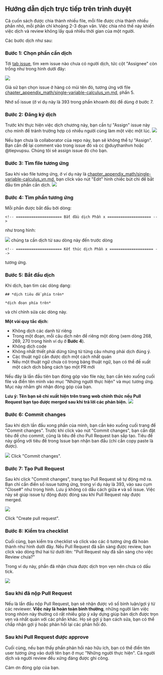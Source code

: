 ## Hướng dẫn dịch trực tiếp trên trình duyệt

Cả cuốn sách được chia thành nhiều file, mỗi file được chia thành nhiều phần nhỏ, mỗi phần chỉ khoảng 2-3 đoạn văn. Việc chia nhỏ thế này khiến việc dịch và review không lấy quá nhiều thời gian của một người.

Các bước dịch như sau:

### Bước 1: Chọn phần cần dịch
Tới [tab issue](https://github.com/aivivn/d2l-vn/issues), tìm xem issue nào chưa có người dịch, tức cột "Assignee" còn trống như trong hình dưới đây:

![](./translation_team/step01.png)

Giả sử bạn chọn issue ở hàng có mũi tên đỏ, tương ứng với file [chapter_appendix_math/single-variable-calculus_vn.md](https://github.com/aivivn/d2l-vn/blob/master/chapter_appendix_math/single-variable-calculus_vn.md), phần 5.

Nhớ số issue (ở ví dụ này là 393 trong phần khoanh đỏ) để dùng ở bước 7.

### Bước 2: Đăng ký dịch
Trước khi thực hiện việc dịch chương này, bạn cần tự "Assign" issue này cho mình để tránh trường hợp có nhiều người cùng làm một việc một lúc.
![](./translation_team/step02.png)

Nếu bạn chưa là collaborator của repo này, bạn sẽ không thể tự "Assign". Bạn cần để lại comment vào trong issue đó và cc @duythanhvn hoặc @tiepvupsu. Chúng tôi sẽ assign issue đó cho bạn.

### Bước 3: Tìm file tương ứng
Sau khi vào file tương ứng, ở ví dụ này là [chapter_appendix_math/single-variable-calculus_vn.md](https://github.com/aivivn/d2l-vn/blob/master/chapter_appendix_math/single-variable-calculus_vn.md), bạn click vào nút "Edit" hình chiếc bút chì để bắt đầu tìm phần cần dịch.
![](./translation_team/step03.png)

### Bước 4: Tìm phần tương ứng
Mỗi phần được bắt đầu bởi dòng:
```
<!-- ===================== Bắt đầu dịch Phần x ==================== -->
```
như trong hình:

![](./translation_team/step04.png)
chúng ta cần dịch từ sau dòng này đến trước dòng
```
<!-- ===================== Kết thúc dịch Phần x ==================== -->
```
tương ứng.

### Bước 5: Bắt đầu dịch
Khi dịch, bạn tìm các dòng dạng:
```
## *dịch tiêu đề phía trên*

*dịch đoạn phía trên*
```
và chỉ chỉnh sửa các dòng này.

**Một vài quy tắc dịch:**
* Không dịch các danh từ riêng
* Trong một đoạn, mỗi câu dịch nên để riêng một dòng (xem dòng 268, 269, 270 trong hình ví dụ ở **Bước 4**).
* Không dịch code
* Không nhất thiết phải dừng từng từ từng câu nhưng phải dịch đúng ý.
* Các thuật ngữ cần được dịch một cách nhất quán
* Nếu một thuật ngữ chưa có trong bảng thuật ngữ, bạn có thể đề xuất một cách dịch bằng cách tạo một PR mới

Nếu đây là lần đầu tiên bạn đóng góp vào file này, bạn cần kéo xuống cuối file và điền tên mình vào mục "Những người thực hiện" và mục tương ứng. Mục này nhằm ghi nhận đóng góp của bạn.

**Lưu ý: Tên bạn sẽ chỉ xuất hiện trên trang web chính thức nếu Pull Request bạn tạo được merged sau khi trả lời các phản biện.**
![](./translation_team/step05.png)

### Bước 6: Commit changes
Sau khi dịch lần đầu xong phần của mình, bạn cần kéo xuống cuối trang để "Commit changes". Trước khi click vào nút "Commit changes", bạn cần đặt tiêu đề cho commit, cũng là tiêu đề cho Pull Request bạn sắp tạo. Tiêu đề này giống với tiêu đề trong Issue bạn nhận ban đầu (chỉ cần copy paste là được).


![](./translation_team/step06.png)
Click "Commit changes".

### Bước 7: Tạo Pull Request
Sau khi click "Commit changes", trang tạo Pull Request sẽ tự động mở ra. Bạn chỉ cần điền số issue tương ứng, trong ví dụ này là 393, vào sau cụm "Close#" như trong hình. Lưu ý không có dấu cách giữa `#` và số issue. Việc này sẽ giúp issue tự động được đóng sau khi Pull Request này được merged.

![](./translation_team/step07.png)

Click "Create pull request".

### Bước 8: Kiểm tra checklist
Cuối cùng, bạn kiểm tra checklist và click vào các ô tương ứng đã hoàn thành như hình dưới đây. Nếu Pull Request đã sẵn sàng được review, bạn click vào dòng thứ hai từ dưới lên:
"Pull Request này đã sẵn sàng cho việc Review chưa?"

Trong ví dụ này, phần đã nhận chưa được dịch trọn vẹn nên chưa có dấu tick.

![](./translation_team/step08.png)

### Sau khi đã nộp Pull Request
Nếu là lần đầu nộp Pull Request, bạn sẽ nhận được vô số bình luận/gợi ý từ các reviewer. **Việc này là hoàn toàn bình thường**, những người làm việc trong nhóm này thường có rất nhiều góp ý xây dựng giúp bản dịch được trọn vẹn và nhất quán với các phần khác. Họ sẽ gợi ý bạn cách sửa, bạn có thể chấp nhận gợi ý hoặc phản hồi lại các phản hồi đó.

### Sau khi Pull Request được approve
Cuối cùng, nếu bạn thấy phần phản hồi nào hữu ích, bạn có thể điền tên user tương ứng vào dưới tên bạn ở mục "Những người thực hiện". Cả người dịch và người review đều xứng đáng được ghi công.

Cảm ơn đóng góp của bạn.
